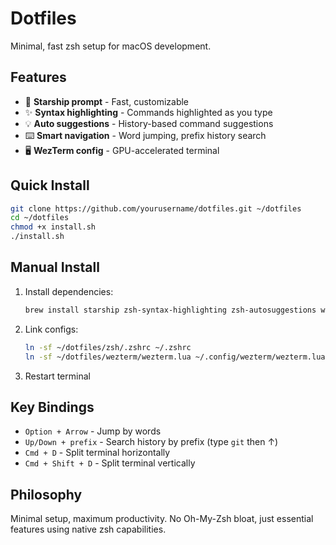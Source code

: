 # Dotfiles

Minimal, fast zsh setup for macOS development.

## Features

- 🚀 **Starship prompt** - Fast, customizable
- ✨ **Syntax highlighting** - Commands highlighted as you type  
- 💡 **Auto suggestions** - History-based command suggestions
- ⌨️ **Smart navigation** - Word jumping, prefix history search
- 🖥️ **WezTerm config** - GPU-accelerated terminal

## Quick Install

```bash
git clone https://github.com/yourusername/dotfiles.git ~/dotfiles
cd ~/dotfiles
chmod +x install.sh
./install.sh
```

## Manual Install

1. Install dependencies:

   ```bash
   brew install starship zsh-syntax-highlighting zsh-autosuggestions wezterm
   ```

2. Link configs:

   ```bash
   ln -sf ~/dotfiles/zsh/.zshrc ~/.zshrc
   ln -sf ~/dotfiles/wezterm/wezterm.lua ~/.config/wezterm/wezterm.lua
   ```

3. Restart terminal

## Key Bindings

- `Option + Arrow` - Jump by words
- `Up/Down + prefix` - Search history by prefix (type `git` then ↑)
- `Cmd + D` - Split terminal horizontally
- `Cmd + Shift + D` - Split terminal vertically

## Philosophy

Minimal setup, maximum productivity. No Oh-My-Zsh bloat, just essential features using native zsh capabilities.
